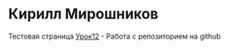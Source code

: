 

# Кирилл Мирошников
Тестовая страница
[Урок12](kirillmiroshnikov.github.io/src/index.html) - Работа с репозиторием на github

